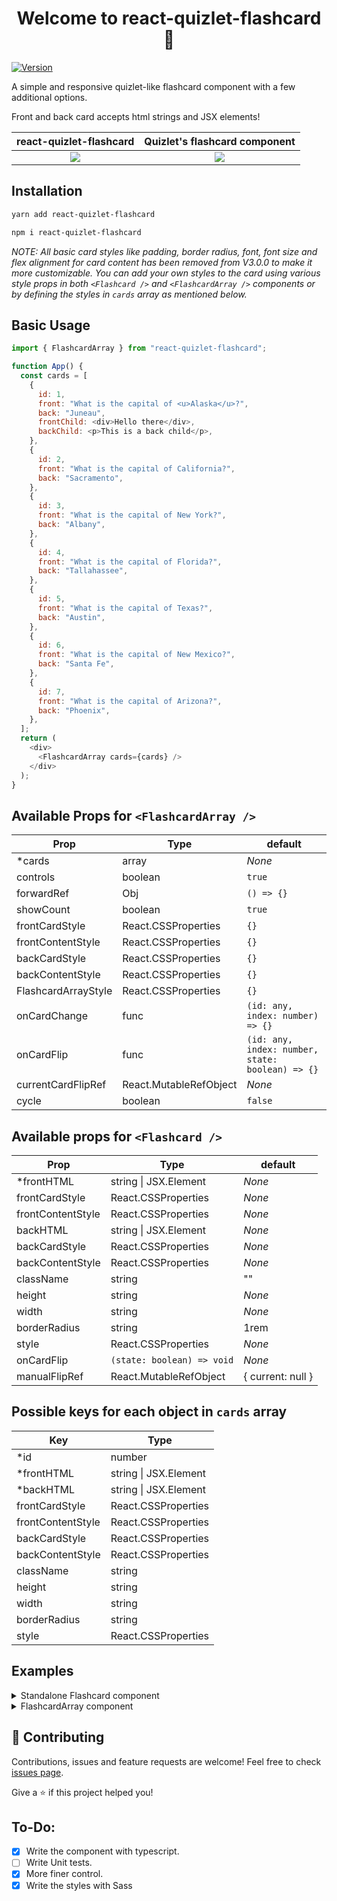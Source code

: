 <h1 align="center">Welcome to react-quizlet-flashcard 👋</h1>
<p>
  <a href="https://www.npmjs.com/package/react-quizlet-flashcard" target="_blank">
    <img alt="Version" src="https://img.shields.io/npm/v/react-quizlet-flashcard.svg">
  </a>
</p>

A simple and responsive quizlet-like flashcard component with a few additional options.

Front and back card accepts html strings and JSX elements!

|                                          react-quizlet-flashcard                                           |                                       Quizlet's flashcard component                                        |
| :--------------------------------------------------------------------------------------------------------: | :--------------------------------------------------------------------------------------------------------: |
| ![](https://user-images.githubusercontent.com/24393343/150652939-5d7a14df-4484-4d9b-aee1-8dee94205a16.gif) | ![](https://user-images.githubusercontent.com/24393343/150373430-8b5f9905-9e4f-4639-827e-a8be303f49cb.gif) |

## Installation

```sh
yarn add react-quizlet-flashcard
```

```sh
npm i react-quizlet-flashcard
```

_NOTE: All basic card styles like padding, border radius, font, font size and flex alignment for card content has been removed from V3.0.0 to make it more customizable. You can add your own styles to the card using various style props in both `<Flashcard />` and `<FlashcardArray />` components or by defining the styles in `cards` array as mentioned below._

## Basic Usage

```javascript
import { FlashcardArray } from "react-quizlet-flashcard";

function App() {
  const cards = [
    {
      id: 1,
      front: "What is the capital of <u>Alaska</u>?",
      back: "Juneau",
      frontChild: <div>Hello there</div>,
      backChild: <p>This is a back child</p>,
    },
    {
      id: 2,
      front: "What is the capital of California?",
      back: "Sacramento",
    },
    {
      id: 3,
      front: "What is the capital of New York?",
      back: "Albany",
    },
    {
      id: 4,
      front: "What is the capital of Florida?",
      back: "Tallahassee",
    },
    {
      id: 5,
      front: "What is the capital of Texas?",
      back: "Austin",
    },
    {
      id: 6,
      front: "What is the capital of New Mexico?",
      back: "Santa Fe",
    },
    {
      id: 7,
      front: "What is the capital of Arizona?",
      back: "Phoenix",
    },
  ];
  return (
    <div>
      <FlashcardArray cards={cards} />
    </div>
  );
}
```

## Available Props for `<FlashcardArray />`

| Prop                | Type                   | default                                          |
| ------------------- | ---------------------- | ------------------------------------------------ |
| \*cards             | array                  | _None_                                           |
| controls            | boolean                | `true`                                           |
| forwardRef          | Obj                    | `() => {}`                                       |
| showCount           | boolean                | `true`                                           |
| frontCardStyle      | React.CSSProperties    | `{}`                                             |
| frontContentStyle   | React.CSSProperties    | `{}`                                             |
| backCardStyle       | React.CSSProperties    | `{}`                                             |
| backContentStyle    | React.CSSProperties    | `{}`                                             |
| FlashcardArrayStyle | React.CSSProperties    | `{}`                                             |
| onCardChange        | func                   | `(id: any, index: number) => {}`                 |
| onCardFlip          | func                   | `(id: any, index: number, state: boolean) => {}` |
| currentCardFlipRef  | React.MutableRefObject | _None_                                           |
| cycle               | boolean                | `false`                                          |

## Available props for `<Flashcard />`

| Prop              | Type                       | default           |
| ----------------- | -------------------------- | ----------------- |
| \*frontHTML       | string \| JSX.Element      | _None_            |
| frontCardStyle    | React.CSSProperties        | _None_            |
| frontContentStyle | React.CSSProperties        | _None_            |
| backHTML          | string \| JSX.Element      | _None_            |
| backCardStyle     | React.CSSProperties        | _None_            |
| backContentStyle  | React.CSSProperties        | _None_            |
| className         | string                     | ""                |
| height            | string                     | _None_            |
| width             | string                     | _None_            |
| borderRadius      | string                     | 1rem              |
| style             | React.CSSProperties        | _None_            |
| onCardFlip        | `(state: boolean) => void` | _None_            |
| manualFlipRef     | React.MutableRefObject     | { current: null } |

## Possible keys for each object in `cards` array

| Key               | Type                  |
| ----------------- | --------------------- |
| \*id              | number                |
| \*frontHTML       | string \| JSX.Element |
| \*backHTML        | string \| JSX.Element |
| frontCardStyle    | React.CSSProperties   |
| frontContentStyle | React.CSSProperties   |
| backCardStyle     | React.CSSProperties   |
| backContentStyle  | React.CSSProperties   |
| className         | string                |
| height            | string                |
| width             | string                |
| borderRadius      | string                |
| style             | React.CSSProperties   |

## Examples

<details>
<summary>Standalone Flashcard component</summary>

### Basic Flashcard:

```javascript
import { Flashcard } from "react-quizlet-flashcard";

function App() {
  return (
    <div className="storyContainer">
      <Flashcard frontHTML="<h1>Front</h1>" backHTML={<h1>Back</h1>} />
    </div>
  );
}
```

### Manual flip using ref:

You can use this when you want to add buttons or other intractable elements to flip the card content.

```javascript
import { Flashcard } from "react-quizlet-flashcard";
import { useRef } from "react";

function App() {
  const flipRef = useRef();

  return (
    <div className="storyContainer">
      <Flashcard
        frontHTML="<h1>Front</h1>"
        backHTML={<h1>Back</h1>}
        manualFlipRef={flipRef}
      />
      <button onClick={() => flipRef.current()}>Flip</button>
    </div>
  );
}
```

### Custom Styles for front and back content

```javascript
import { Flashcard } from "react-quizlet-flashcard";

function App() {
  return (
    <div className="storyContainer">
      <Flashcard
        frontHTML={
          <>
            <span>1</span>
            <span>2</span>
            <span>3</span>
            <span>4</span>
            <span>5</span>
            <span>6</span>
            <span>7</span>
            <span>8</span>
            <span>9</span>
          </>
        }
        backHTML={<h1>Back</h1>}
        backContentStyle={{
          backgroundColor: "red",
          color: "white",
          padding: "10px",
          display: "flex",
          justifyContent: "center",
          alignItems: "center",
        }}
        frontContentStyle={{
          backgroundColor: "turquoise",
          color: "white",
          display: "grid",
          gridTemplateColumns: "repeat(3, 1fr)",
          gridTemplateRows: "repeat(3, 1fr)",
          fontSize: "2rem",
        }}
      />
    </div>
  );
}
```

### Card flip callback

```javascript
import { Flashcard } from "react-quizlet-flashcard";

function App() {
  return (
    <div className="storyContainer">
      <Flashcard
        frontHTML="<h1>Check console</h1>"
        backHTML={<h1>Back</h1>}
        onCardFlip={(state) => {
          if (state) console.log("Card is flipped");
          else console.log("Card is not flipped");
        }}
      />
    </div>
  );
}
```

### Custom Card Size

```javascript
import { Flashcard } from "react-quizlet-flashcard";

function App() {
  return (
    <div className="storyContainer">
      <Flashcard
        frontHTML="<h1>Front</h1>"
        backHTML={<h1>Back</h1>}
        style={{ width: "300px", height: "300px" }}
      />
    </div>
  );
}
```

</details>

<details>
<summary>FlashcardArray component</summary>

### Basic FlashcardArray:

```javascript
import { FlashcardArray } from "react-quizlet-flashcard";

function App() {
  const cards = [...]
  return (
    <div className="storyContainer">
      <FlashcardArray cards={cards} />
    </div>
  );
}
```

### Cards with custom controls(Using forwardRef prop):

```javascript
import { FlashcardArray } from "react-quizlet-flashcard";
import { useRef } from "react";

function App() {
  const controlRef = useRef({}); // {} should definitely be passed to useRef for it to work
  const currentCardFlipRef = useRef(); // nothing should be passed to useRef for it to work
  const [currentCard, setCurrentCard] = useState(1);

  return (
    <div className="storyContainer">
      <FlashcardArray
        cards={deck.cards}
        controls={false}
        showCount={false}
        forwardRef={controlRef}
        currentCardFlipRef={currentCardFlipRef}
        onCardChange={(id, index) => {
          setCurrentCard(index);
        }}
      />
      <p>
        {currentCard} / {deck.cards.length}
      </p>
      <button onClick={() => controlRef.current.prevCard()}>Prev</button>
      <button onClick={() => controlRef.current.resetArray()}>Reset</button>
      <button onClick={() => controlRef.current.nextCard()}>Next</button>
      <button onClick={() => currentCardFlipRef.current()}>Flip</button>
    </div>
  );
}
```

### Custom styles for all cards in the array:

```javascript
import { FlashcardArray } from "react-quizlet-flashcard";

function App() {
  cards = [...]
  return (
    <div className="storyContainer">
      <FlashcardArray
        cards={cards}
        frontContentStyle={{
          backgroundColor: "lightgoldenrodyellow",
          color: "black",
        }}
        backContentStyle={{
          backgroundColor: "turquoise",
        }}
      />
    </div>
  );
}
```

### Custom style for each card:

You can set style for each card through the card object. Refer to prop list of Card object above.
Instead, you can also pass another react component with custom style into cards.

```javascript
import { FlashcardArray } from "react-quizlet-flashcard";

function App() {
  return (
    <div className="storyContainer">
      <FlashcardArray
        cards={[
          {
            id: 1,
            frontHTML: (
              <>
                <span style={{ backgroundColor: "lawngreen" }}>Option 1</span>
                <span style={{ backgroundColor: "lawngreen" }}>Option 2</span>
                <span style={{ backgroundColor: "lawngreen" }}>Option 3</span>
              </>
            ),
            backHTML: "Juneau",
            options: ["Juneau", "Anchorage", "Fairbanks"],
            frontContentStyle: {
              backgroundColor: "lightgoldenrodyellow",
              color: "black",
              display: "grid",
              gridTemplateColumns: "1fr 1fr 1fr",
              gridTemplateRows: "1fr",
              gap: "10px",
              padding: "10px",
            },
          },
          {
            id: 2,
            frontHTML: (
              <>
                <span style={{ backgroundColor: "pink" }}>Option 1</span>
                <span style={{ backgroundColor: "pink" }}>Option 2</span>
                <span style={{ backgroundColor: "pink" }}>Option 3</span>
              </>
            ),
            backHTML: "Sacramento",
            options: ["Sacramento", "Los Angeles", "San Francisco"],
            frontContentStyle: {
              backgroundColor: "lightgoldenrodyellow",
              color: "black",
              display: "grid",
              gridTemplateColumns: "1fr",
              gridTemplateRows: "1fr 1fr 1fr",
              gap: "10px",
              padding: "10px",
            },
          },
        ]}
      />
    </div>
  );
}
```

</details>

## 🤝 Contributing

Contributions, issues and feature requests are welcome!
Feel free to check [issues page](https://github.com/ABSanthosh/react-quizlet-flashcard/issues).

Give a ⭐️ if this project helped you!

## To-Do:

- [x] Write the component with typescript.
- [ ] Write Unit tests.
- [x] More finer control.
- [x] Write the styles with Sass
